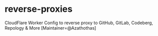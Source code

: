 # reverse-proxies
CloudFlare Worker Config to reverse proxy to GitHub, GitLab, Codeberg, Repology &amp; More [Maintainer=@Azathothas]
